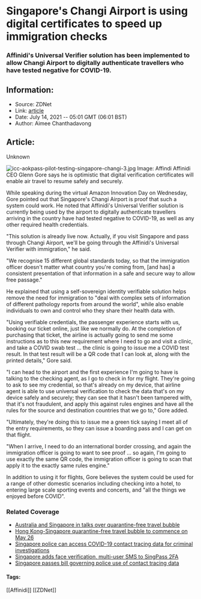 # Singapore's Changi Airport is using digital certificates to speed up immigration checks
### Affinidi's Universal Verifier solution has been implemented to allow Changi Airport to digitally authenticate travellers who have tested negative for COVID-19.

## Information:
+ Source: ZDNet
+ Link: [article](https://www.zdnet.com/article/singapores-changi-airport-is-using-digital-certificates-to-speed-up-immigration-checks/)
+ Date: July 14, 2021 -- 05:01 GMT (06:01 BST)
+ Author: Aimee Chanthadavong


## Article:
Unknown

![icc-aokpass-pilot-testing-singapore-changi-3.jpg](https://www.zdnet.com/a/hub/i/2021/07/14/08a8299e-fc38-49e5-84e9-0e77e79a21e0/icc-aokpass-pilot-testing-singapore-changi-3.jpg)
 Image: Affindi
 Affinidi CEO Glenn Gore says he is optimistic that digital verification certificates will enable air travel to resume safely and securely.

While speaking during the virtual Amazon Innovation Day on Wednesday, Gore pointed out that Singapore's Changi Airport is proof that such a system could work. He noted that Affinidi's Universal Verifier solution is currently being used by the airport to digitally authenticate travellers arriving in the country have had tested negative to COVID-19, as well as any other required health credentials. 

"This solution is already live now. Actually, if you visit Singapore and pass through Changi Airport, we'll be going through the Affinidi's Universal Verifier with immigration," he said. 

"We recognise 15 different global standards today, so that the immigration officer doesn't matter what country you're coming from, [and has] a consistent presentation of that information in a safe and secure way to allow free passage."

He explained that using a self-sovereign identity verifiable solution helps remove the need for immigration to "deal with complex sets of information of different pathology reports from around the world", while also enable individuals to own and control who they share their health data with. 

"Using verifiable credentials, the passenger experience starts with us, booking our ticket online, just like we normally do. At the completion of purchasing that ticket, the airline is actually going to send me some instructions as to this new requirement where I need to go and visit a clinic, and take a COVID swab test … the clinic is going to issue me a COVID test result. In that test result will be a QR code that I can look at, along with the printed details," Gore said.  

"I can head to the airport and the first experience I'm going to have is talking to the checking agent, as I go to check in for my flight. They're going to ask to see my credential, so that's already on my device, that airline agent is able to use universal verification to check the data that's on my device safely and securely; they can see that it hasn't been tampered with, that it's not fraudulent, and apply this against rules engines and have all the rules for the source and destination countries that we go to," Gore added.






"Ultimately, they're doing this to issue me a green tick saying I meet all of the entry requirements, so they can issue a boarding pass and I can get on that flight.

"When I arrive, I need to do an international border crossing, and again the immigration officer is going to want to see proof … so again, I'm going to use exactly the same QR code, the immigration officer is going to scan that apply it to the exactly same rules engine."

In addition to using it for flights, Gore believes the system could be used for a range of other domestic scenarios including checking into a hotel, to entering large scale sporting events and concerts, and "all the things we enjoyed before COVID". 

### Related Coverage

* [Australia and Singapore in talks over quarantine-free travel bubble](https://www.zdnet.com/article/australia-and-singapore-in-talks-over-quarantine-free-travel-bubble/)
* [Hong Kong-Singapore quarantine-free travel bubble to commence on May 26](https://www.zdnet.com/article/hong-kong-singapore-quarantine-free-travel-bubble-to-commence-on-may-26/)
* [Singapore police can access COVID-19 contact tracing data for criminal investigations](https://www.zdnet.com/article/singapore-police-can-access-covid-19-contact-tracing-data-for-criminal-investigations/)
* [Singapore adds face verification, multi-user SMS to SingPass 2FA](https://www.zdnet.com/article/singapore-adds-face-verification-multi-user-sms-to-singpass-2fa/)
* [Singapore passes bill governing police use of contact tracing data](https://www.zdnet.com/article/singapore-passes-bill-governing-police-use-of-contact-tracing-data/)





#### Tags:
[[Affinidi]] [[ZDNet]]
